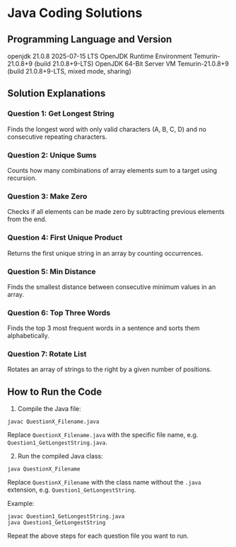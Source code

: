 # Java Coding Solutions

## Programming Language and Version
openjdk 21.0.8 2025-07-15 LTS
OpenJDK Runtime Environment Temurin-21.0.8+9 (build 21.0.8+9-LTS)
OpenJDK 64-Bit Server VM Temurin-21.0.8+9 (build 21.0.8+9-LTS, mixed mode, sharing)

## Solution Explanations

### Question 1: Get Longest String
Finds the longest word with only valid characters (A, B, C, D) and no consecutive repeating characters.

### Question 2: Unique Sums
Counts how many combinations of array elements sum to a target using recursion.

### Question 3: Make Zero
Checks if all elements can be made zero by subtracting previous elements from the end.

### Question 4: First Unique Product
Returns the first unique string in an array by counting occurrences.

### Question 5: Min Distance
Finds the smallest distance between consecutive minimum values in an array.

### Question 6: Top Three Words
Finds the top 3 most frequent words in a sentence and sorts them alphabetically.

### Question 7: Rotate List
Rotates an array of strings to the right by a given number of positions.

## How to Run the Code

1. Compile the Java file:
```
javac QuestionX_Filename.java
```
Replace `QuestionX_Filename.java` with the specific file name, e.g. `Question1_GetLongestString.java`.

2. Run the compiled Java class:
```
java QuestionX_Filename
```
Replace `QuestionX_Filename` with the class name without the `.java` extension, e.g. `Question1_GetLongestString`.

Example:
```
javac Question1_GetLongestString.java
java Question1_GetLongestString
```

Repeat the above steps for each question file you want to run.
